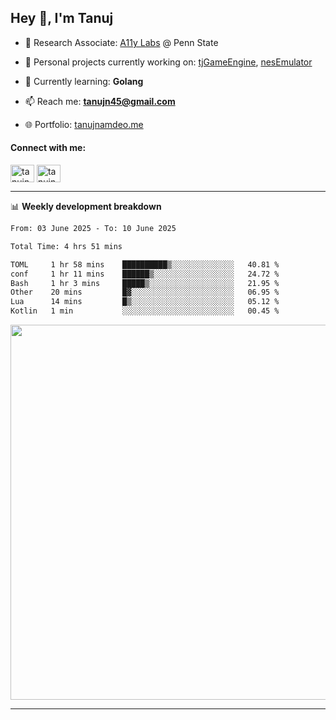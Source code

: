 <h2>Hey 👋, I'm Tanuj</h2>

- 🔬 Research Associate: [A11y Labs](https://a11y.ist.psu.edu/) @ Penn State 

- 🔭 Personal projects currently working on: [tjGameEngine](https://github.com/tanujn45/tjGameEngine), [nesEmulator](https://github.com/tanujn45/nesEmulator)

- 🌱 Currently learning: **Golang**

- 📫 Reach me: **tanujn45@gmail.com**

- 🌐 Portfolio: [tanujnamdeo.me](https://tanujnamdeo.me/)

<h4 align="left">Connect with me:</h4>
<p align="left">
<a href="https://twitter.com/tanujn45" target="blank"><img align="center" src="https://raw.githubusercontent.com/rahuldkjain/github-profile-readme-generator/master/src/images/icons/Social/twitter.svg" alt="tanujn45" height="28" width="38" /></a>
<a href="https://linkedin.com/in/tanujn45" target="blank"><img align="center" src="https://raw.githubusercontent.com/rahuldkjain/github-profile-readme-generator/master/src/images/icons/Social/linked-in-alt.svg" alt="tanujn45" height="28" width="38" /></a>
</p>

-------

📊 **Weekly development breakdown**
<!--START_SECTION:waka-->

```txt
From: 03 June 2025 - To: 10 June 2025

Total Time: 4 hrs 51 mins

TOML     1 hr 58 mins    ██████████▒░░░░░░░░░░░░░░   40.81 %
conf     1 hr 11 mins    ██████▒░░░░░░░░░░░░░░░░░░   24.72 %
Bash     1 hr 3 mins     █████▒░░░░░░░░░░░░░░░░░░░   21.95 %
Other    20 mins         █▓░░░░░░░░░░░░░░░░░░░░░░░   06.95 %
Lua      14 mins         █▒░░░░░░░░░░░░░░░░░░░░░░░   05.12 %
Kotlin   1 min           ░░░░░░░░░░░░░░░░░░░░░░░░░   00.45 %
```

<!--END_SECTION:waka-->

<img src="https://wakatime.com/share/@018e9abd-1aa4-4aa6-9db7-5ca3b999e810/4650b67a-98aa-46b4-b598-3d8a2451f0df.svg" width="600"/>

-------
